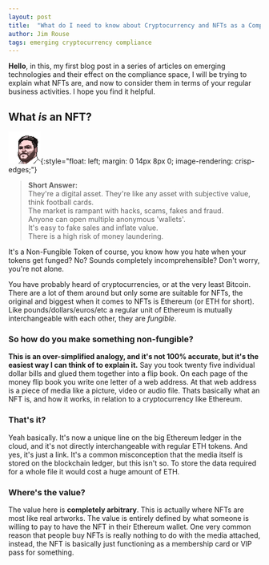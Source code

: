 ```yaml
---
layout: post
title:  "What do I need to know about Cryptocurrency and NFTs as a Compliance Officer?"
author: Jim Rouse
tags: emerging cryptocurrency compliance
---
```

**Hello**, in this, my first blog post in a series of articles on emerging technologies and their effect on the compliance space, I will be trying to explain what NFTs are, and now to consider them in terms of your regular business activities. I hope you find it helpful. 

## What *is* an NFT?

![Pixel Art Jim](/assets/images/pixel-jim.png){:style="float: left; margin: 0 14px 8px 0; image-rendering: crisp-edges;"}
> **Short Answer:**  
> They're a digital asset.
> They're like any asset with subjective value, think football cards.  
> The market is rampant with hacks, scams, fakes and fraud.  
> Anyone can open multiple anonymous 'wallets'.  
> It's easy to fake sales and inflate value.  
> There is a high risk of money laundering.

It's a Non-Fungible Token of course, you know how you hate when your tokens get funged? No? Sounds completely incomprehensible? Don't worry, you're not alone.

You have probably heard of cryptocurrencies, or at the very least Bitcoin. There are a lot of them around but only some are suitable for NFTs, the original and biggest when it comes to NFTs is Ethereum (or ETH for short). Like pounds/dollars/euros/etc a regular unit of Ethereum is mutually interchangeable with each other, they are *fungible*.

### So how do you make something non-fungible?

**This is an over-simplified analogy, and it's not 100% accurate, but it's the easiest way I can think of to explain it.** Say you took twenty five individual dollar bills and glued them together into a flip book. On each page of the money flip book you write one letter of a web address. At that web address is a piece of media like a picture, video or audio file. Thats basically what an NFT is, and how it works, in relation to a cryptocurrency like Ethereum.

### That's it?

Yeah basically. It's now a unique line on the big Ethereum ledger in the cloud, and it's not directly interchangeable with regular ETH tokens. And yes, it's just a link. It's a common misconception that the media itself is stored on the blockchain ledger, but this isn't so. To store the data required for a whole file it would cost a huge amount of ETH.

### Where's the value?

The value here is **completely arbitrary**. This is actually where NFTs are most like real artworks. The value is entirely defined by what someone is willing to pay to have the NFT in their Ethereum wallet. One very common reason that people buy NFTs is really nothing to do with the media attached, instead, the NFT is basically just functioning as a membership card or VIP pass for something.